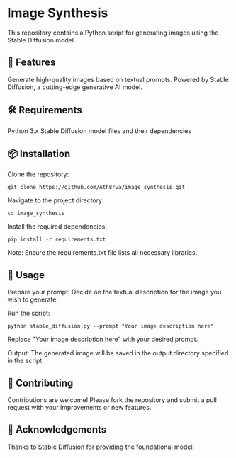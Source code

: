 # Image Synthesis

This repository contains a Python script for generating images using the Stable Diffusion model.
## 🚀 Features

Generate high-quality images based on textual prompts.
    Powered by Stable Diffusion, a cutting-edge generative AI model.

## 🛠 Requirements

Python 3.x
Stable Diffusion model files and their dependencies

## 📦 Installation

Clone the repository:

    git clone https://github.com/Ath8rva/image_synthesis.git

Navigate to the project directory:

    cd image_synthesis

Install the required dependencies:

    pip install -r requirements.txt

Note: Ensure the requirements.txt file lists all necessary libraries.

## 🚀 Usage

Prepare your prompt: Decide on the textual description for the image you wish to generate.

Run the script:

    python stable_diffusion.py --prompt "Your image description here"

Replace "Your image description here" with your desired prompt.

Output: The generated image will be saved in the output directory specified in the script.

## 🤝 Contributing

Contributions are welcome! Please fork the repository and submit a pull request with your improvements or new features.

## 🙏 Acknowledgements

Thanks to Stable Diffusion for providing the foundational model.
